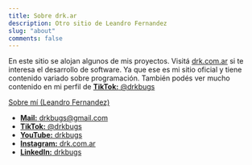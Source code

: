 ```yaml
---
title: Sobre drk.ar
description: Otro sitio de Leandro Fernandez
slug: "about"
comments: false
---
```


En este sitio se alojan algunos de mis proyectos.
Visitá [drk.com.ar](https://drk.com.ar) si te interesa el desarrollo de software.
Ya que ese es mi sitio oficial y tiene contenido variado sobre programación.
También podés ver mucho contenido en mi perfil de [**TikTok:** @drkbugs](https://www.tiktok.com/@drkbugs)

[Sobre mí (Leandro Fernandez)](https://www.drk.com.ar/about/)

- [**Mail:** drkbugs@gmail.com](mailto:drkbugs@gmail.com)
- [**TikTok:** @drkbugs](https://www.tiktok.com/@drkbugs)
- [**YouTube:** drkbugs](https://www.youtube.com/c/drkbugs)
- [**Instagram:** drk.com.ar](https://www.instagram.com/drk.com.ar/)
- [**LinkedIn:** drkbugs](https://www.linkedin.com/in/drkbugs/)
